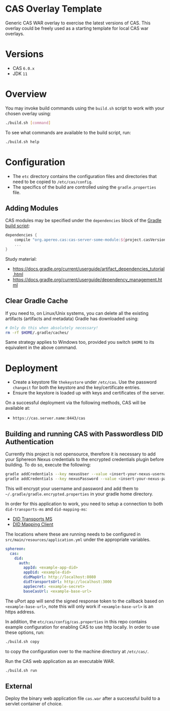 CAS Overlay Template
=======================

Generic CAS WAR overlay to exercise the latest versions of CAS. This overlay could be freely used as a starting template for local CAS war overlays.

# Versions

- CAS `6.0.x`
- JDK `11`

# Overview

You may invoke build commands using the `build.sh` script to work with your chosen overlay using:

```bash
./build.sh [command]
```

To see what commands are available to the build script, run:

```bash
./build.sh help
```

# Configuration

- The `etc` directory contains the configuration files and directories that need to be copied to `/etc/cas/config`.
- The specifics of the build are controlled using the `gradle.properties` file.

## Adding Modules

CAS modules may be specified under the `dependencies` block of the [Gradle build script](build.gradle):

```gradle
dependencies {
    compile "org.apereo.cas:cas-server-some-module:${project.casVersion}"
    ...
}
```

Study material:

- https://docs.gradle.org/current/userguide/artifact_dependencies_tutorial.html
- https://docs.gradle.org/current/userguide/dependency_management.html

## Clear Gradle Cache

If you need to, on Linux/Unix systems, you can delete all the existing artifacts (artifacts and metadata) Gradle has downloaded using:

```bash
# Only do this when absolutely necessary!
rm -rf $HOME/.gradle/caches/
```

Same strategy applies to Windows too, provided you switch `$HOME` to its equivalent in the above command.

# Deployment

- Create a keystore file `thekeystore` under `/etc/cas`. Use the password `changeit` for both the keystore and the key/certificate entries.
- Ensure the keystore is loaded up with keys and certificates of the server.

On a successful deployment via the following methods, CAS will be available at:

* `https://cas.server.name:8443/cas`

## Building and running CAS with Passwordless DID Authentication

Currently this project is not opensource, therefore it is necessary to add your Sphereon Nexus credentials to the encrypted credentials plugin before building. To do so, execute the following:
```bash
gradle addCredentials --key nexusUser --value <insert-your-nexus-username>
gradle addCredentials --key nexusPassword --value <insert-your-nexus-password>
``` 

This will encrypt your username and password and add them to `~/.gradle/gradle.encrypted.properties` in your gradle home directory.

In order for this application to work, you need to setup a connection to both `did-transports-ms` and `did-mapping-ms`:
* [DID Transports MS](https://github.com/Sphereon/did-transports-ms)
* [DID Mapping Client](https://github.com/Sphereon/did-mapping-ms)

The locations where these are running needs to be configured in `src/main/resources/application.yml` under the appropriate variables.

```yaml
sphereon:
  cas:
    did:
      auth:
        appId: <example-app-did>
        appDid: <example-did>
        didMapUrl: http://localhost:8080
        didTransportsUrl: http://localhost:3000
        appSecret: <example-secret>
        baseCasUrl: <example-base-url>
```
The uPort app will send the signed response token to the callback based on `<example-base-url>`, note this will only work if `<example-base-url>` is an https address.

In addition, the `etc/cas/config/cas.properties` in this repo contains example configuration for enabling CAS to use http locally. In order to use these options, run:
```bash
./build.sh copy
```
to copy the configuration over to the machine directory at `/etc/cas/`.

Run the CAS web application as an executable WAR.

```bash
./build.sh run
```

## External

Deploy the binary web application file `cas.war` after a successful build to a servlet container of choice.